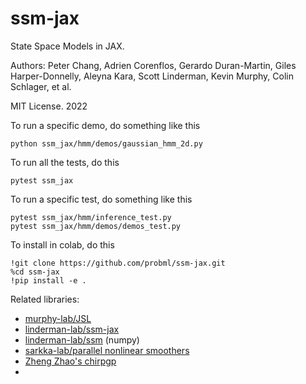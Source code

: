 # ssm-jax

State Space Models in JAX.


Authors: Peter Chang, Adrien Corenflos, Gerardo Duran-Martin,  Giles Harper-Donnelly, Aleyna Kara, Scott Linderman,  Kevin Murphy, Colin Schlager, et al.

MIT License. 2022

To run a specific demo, do something like this
```
python ssm_jax/hmm/demos/gaussian_hmm_2d.py 
```

To run all the tests, do this
```
pytest ssm_jax
```
To run a specific test, do something like this
```
pytest ssm_jax/hmm/inference_test.py
pytest ssm_jax/hmm/demos/demos_test.py 
```

To install in colab, do this
```
!git clone https://github.com/probml/ssm-jax.git
%cd ssm-jax
!pip install -e .
```

Related libraries:

- [murphy-lab/JSL](https://github.com/probml/JSL) 
- [linderman-lab/ssm-jax](https://github.com/lindermanlab/ssm-jax)
- [linderman-lab/ssm](https://github.com/lindermanlab/ssm) (numpy)
- [sarkka-lab/parallel nonlinear smoothers](https://github.com/EEA-sensors/parallel-non-linear-gaussian-smoothers) 
- [Zheng Zhao's chirpgp](https://github.com/spdes/chirpgp)
- 
